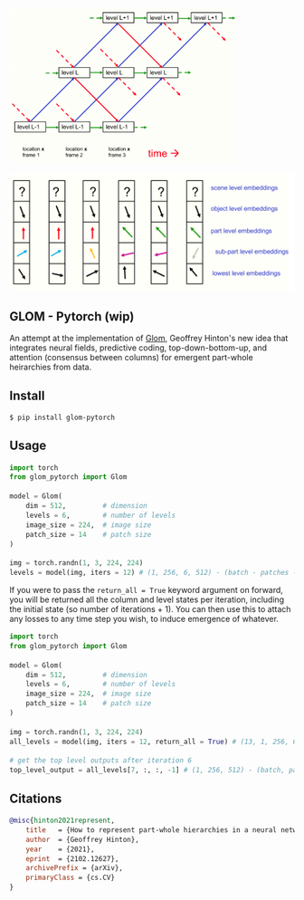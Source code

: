 <img src="./glom2.png" width="400px"></img>

<img src="./glom1.png" width="600px"></img>

## GLOM - Pytorch (wip)

An attempt at the implementation of <a href="https://arxiv.org/abs/2102.12627">Glom</a>, Geoffrey Hinton's new idea that integrates neural fields, predictive coding, top-down-bottom-up, and attention (consensus between columns) for emergent part-whole heirarchies from data.

## Install

```bash
$ pip install glom-pytorch
```

## Usage

```python
import torch
from glom_pytorch import Glom

model = Glom(
    dim = 512,         # dimension
    levels = 6,        # number of levels
    image_size = 224,  # image size
    patch_size = 14    # patch size
)

img = torch.randn(1, 3, 224, 224)
levels = model(img, iters = 12) # (1, 256, 6, 512) - (batch - patches - levels - dimension)
```

If you were to pass the `return_all = True` keyword argument on forward, you will be returned all the column and level states per iteration, including the initial state (so number of iterations + 1). You can then use this to attach any losses to any time step you wish, to induce emergence of whatever.

```python
import torch
from glom_pytorch import Glom

model = Glom(
    dim = 512,         # dimension
    levels = 6,        # number of levels
    image_size = 224,  # image size
    patch_size = 14    # patch size
)

img = torch.randn(1, 3, 224, 224)
all_levels = model(img, iters = 12, return_all = True) # (13, 1, 256, 6, 512) - (batch, patches, levels, dimension)

# get the top level outputs after iteration 6
top_level_output = all_levels[7, :, :, -1] # (1, 256, 512) - (batch, patches, dimension)
```

## Citations

```bibtex
@misc{hinton2021represent,
    title   = {How to represent part-whole hierarchies in a neural network}, 
    author  = {Geoffrey Hinton},
    year    = {2021},
    eprint  = {2102.12627},
    archivePrefix = {arXiv},
    primaryClass = {cs.CV}
}
```
